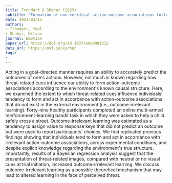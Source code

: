 ```yaml
---
title: Troudart & Shahar (2023)
subtitle: 'Formation of non-veridical action-outcome associations following exposure to threat-related cues'
date: 2023/03/13
authors:
- Troudart, Yael
- Shahar, Nitzan
journal: Emotion
paper_url: https://doi.org/10.1037/emo0001212
data_url: https://osf.io/xyrhe/
tags:
-
---
```


Acting in a goal-directed manner requires an ability to accurately predict the outcomes of one's actions. However, not much is known regarding how threat-related cues influence our ability to form action-outcome associations according to the environment's known causal structure. Here, we examined the extent to which threat-related cues influence individuals' tendency to form and act in accordance with action-outcome associations that do not exist in the external environment (i.e., outcome-irrelevant learning). Forty-nine healthy participants completed an online multi-armed reinforcement-learning bandit task in which they were asked to help a child safely cross a street. Outcome-irrelevant learning was estimated as a tendency to assign value to response keys that did not predict an outcome but were used to report participants' choices. We first replicated previous findings showing that individuals tend to form and act in accordance with irrelevant action-outcome associations, across experimental conditions, and despite explicit knowledge regarding the environment's true structure. Importantly, results of a Bayesian regression analysis suggest that the presentation of threat-related images, compared with neutral or no visual cues at trial initiation, increased outcome-irrelevant learning. We discuss outcome-irrelevant learning as a possible theoretical mechanism that may lead to altered learning in the face of perceived threat.
